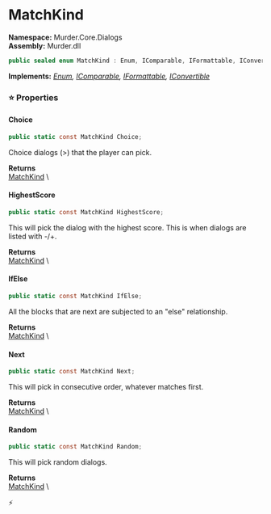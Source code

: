 # MatchKind

**Namespace:** Murder.Core.Dialogs \
**Assembly:** Murder.dll

```csharp
public sealed enum MatchKind : Enum, IComparable, IFormattable, IConvertible
```

**Implements:** _[Enum](https://learn.microsoft.com/en-us/dotnet/api/System.Enum?view=net-7.0), [IComparable](https://learn.microsoft.com/en-us/dotnet/api/System.IComparable?view=net-7.0), [IFormattable](https://learn.microsoft.com/en-us/dotnet/api/System.IFormattable?view=net-7.0), [IConvertible](https://learn.microsoft.com/en-us/dotnet/api/System.IConvertible?view=net-7.0)_

### ⭐ Properties
#### Choice
```csharp
public static const MatchKind Choice;
```

Choice dialogs (&gt;) that the player can pick.

**Returns** \
[MatchKind](../..//Murder/Core/Dialogs/MatchKind.html) \
#### HighestScore
```csharp
public static const MatchKind HighestScore;
```

This will pick the dialog with the highest score.
            This is when dialogs are listed with -/+.

**Returns** \
[MatchKind](../..//Murder/Core/Dialogs/MatchKind.html) \
#### IfElse
```csharp
public static const MatchKind IfElse;
```

All the blocks that are next are subjected to an "else" relationship.

**Returns** \
[MatchKind](../..//Murder/Core/Dialogs/MatchKind.html) \
#### Next
```csharp
public static const MatchKind Next;
```

This will pick in consecutive order, whatever matches first.

**Returns** \
[MatchKind](../..//Murder/Core/Dialogs/MatchKind.html) \
#### Random
```csharp
public static const MatchKind Random;
```

This will pick random dialogs.

**Returns** \
[MatchKind](../..//Murder/Core/Dialogs/MatchKind.html) \


⚡